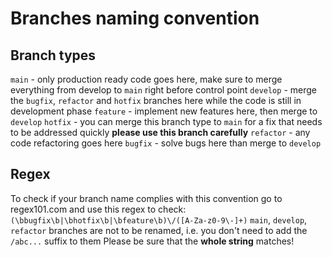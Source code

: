 # Branches naming convention

## Branch types

`main` - only production ready code goes here, make sure to merge everything from develop to `main` right before control point 
`develop` - merge the `bugfix`, `refactor` and `hotfix` branches here while the code is still in development phase
`feature` - implement new features here, then merge to `develop`
`hotfix` - you can merge this branch type to `main` for a fix that needs to be addressed quickly **please use this branch carefully**
`refactor` - any code refactoring goes here
`bugfix` - solve bugs here than merge to `develop`

## Regex
To check if your branch name complies with this convention go to regex101.com and use this regex to check:
`(\bbugfix\b|\bhotfix\b|\bfeature\b)\/([A-Za-z0-9\-]+)`
`main`, `develop`, `refactor` branches are not to be renamed, i.e. you don't need to add the `/abc...` suffix to them
Please be sure that the **whole string** matches!